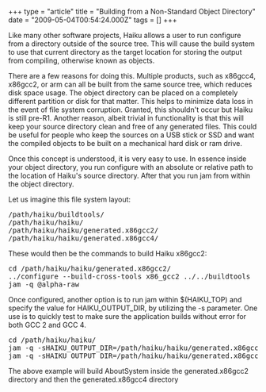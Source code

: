 +++
type = "article"
title = "Building from a Non-Standard Object Directory"
date = "2009-05-04T00:54:24.000Z"
tags = []
+++

<p>Like many other software projects, Haiku allows a user to run configure from a directory outside of the source tree. This will cause the build system to use that current directory as the target location for storing the output from compiling, otherwise known as objects.</p>

<p>There are a few reasons for doing this. Multiple products, such as x86gcc4, x86gcc2, or arm can all be built from the same source tree, which reduces disk space usage. The object directory can be placed on a completely different partition or disk for that matter. This helps to minimize data loss in the event of file system corruption. Granted, this shouldn't occur but Haiku is still pre-R1. Another reason, albeit trivial in functionality is that this will keep your source directory clean and free of any generated files. This could be useful for people who keep the sources on a USB stick or SSD and want the compiled objects to be built on a mechanical hard disk or ram drive.</p> 

<p>Once this concept is understood, it is very easy to use. In essence inside your object directory, you run configure with an absolute or relative path to the location of Haiku's source directory.  After that you run jam from within the object directory.</p>

<p>Let us imagine this file system layout:</p>

<pre>
/path/haiku/buildtools/
/path/haiku/haiku/
/path/haiku/haiku/generated.x86gcc2/
/path/haiku/haiku/generated.x86gcc4/
</pre>

<p>These would then be the commands to build Haiku x86gcc2:</p>

<pre class="terminal">
cd /path/haiku/haiku/generated.x86gcc2/
../configure --build-cross-tools x86_gcc2 ../../buildtools
jam -q @alpha-raw
</pre>

<p>Once configured, another option is to run jam within $(HAIKU_TOP) and specify the value for HAIKU_OUTPUT_DIR, by utilizing the -s parameter. One use is to quickly test to make sure the application builds without error for both GCC 2 and GCC 4.</p>

<pre class="terminal">
cd /path/haiku/haiku/
jam -q -sHAIKU_OUTPUT_DIR=/path/haiku/haiku/generated.x86gcc2 AboutSystem
jam -q -sHAIKU_OUTPUT_DIR=/path/haiku/haiku/generated.x86gcc4 AboutSystem
</pre>

<p>The above example will build AboutSystem inside the generated.x86gcc2 directory and then the generated.x86gcc4 directory</p>

